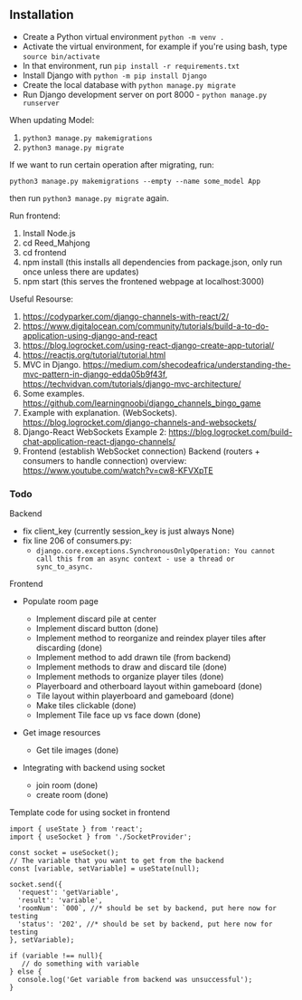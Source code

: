 ## Installation

* Create a Python virtual environment ```python -m venv .```
* Activate the virtual environment, for example if you're using bash, type ```source bin/activate```
* In that environment, run ```pip install -r requirements.txt```
* Install Django with ```python -m pip install Django```
* Create the local database with ```python manage.py migrate```
* Run Django development server on port 8000 - ```python manage.py runserver```

When updating Model:

1. `python3 manage.py makemigrations`
2. `python3 manage.py migrate`

If we want to run certain operation after migrating, run:

`python3 manage.py makemigrations --empty --name some_model App`

then run `python3 manage.py migrate` again.

Run frontend:
1. Install Node.js
2. cd Reed_Mahjong
3. cd frontend
4. npm install (this installs all dependencies from package.json, only run once unless there are updates)
5. npm start (this serves the frontened webpage at localhost:3000)

Useful Resourse:
1. https://codyparker.com/django-channels-with-react/2/
2. https://www.digitalocean.com/community/tutorials/build-a-to-do-application-using-django-and-react
3. https://blog.logrocket.com/using-react-django-create-app-tutorial/ 
4. https://reactjs.org/tutorial/tutorial.html 
5. MVC in Django. https://medium.com/shecodeafrica/understanding-the-mvc-pattern-in-django-edda05b9f43f, https://techvidvan.com/tutorials/django-mvc-architecture/
6. Some examples. https://github.com/learningnoobi/django_channels_bingo_game
7. Example with explanation. (WebSockets). https://blog.logrocket.com/django-channels-and-websockets/
8. Django-React WebSockets Example 2: https://blog.logrocket.com/build-chat-application-react-django-channels/
9. Frontend (establish WebSocket connection) Backend (routers + consumers to handle connection) overview: https://www.youtube.com/watch?v=cw8-KFVXpTE

### Todo

Backend
- fix client_key (currently session_key is just always None)
- fix line 206 of consumers.py: 
  - `django.core.exceptions.SynchronousOnlyOperation: You cannot call this from an async context - use a thread or sync_to_async.`

Frontend

- Populate room page
  - Implement discard pile at center
  - Implement discard button (done)
  - Implement method to reorganize and reindex player tiles after discarding (done)
  - Implement method to add drawn tile (from backend)
  - Implement methods to draw and discard tile (done)
  - Implement methods to organize player tiles (done)
  - Playerboard and otherboard layout within gameboard (done)
  - Tile layout within playerboard and gameboard (done)
  - Make tiles clickable (done)
  - Implement Tile face up vs face down (done)
- Get image resources
  - Get tile images (done)

- Integrating with backend using socket
  - join room (done)
  - create room (done)

Template code for using socket in frontend

```
import { useState } from 'react';
import { useSocket } from './SocketProvider';

const socket = useSocket();
// The variable that you want to get from the backend
const [variable, setVariable] = useState(null);

socket.send({
  'request': 'getVariable',
  'result': 'variable',
  'roomNum': `000`, //* should be set by backend, put here now for testing
  'status': '202', //* should be set by backend, put here now for testing
}, setVariable);

if (variable !== null){
   // do something with variable
} else {
  console.log('Get variable from backend was unsuccessful');
}

```